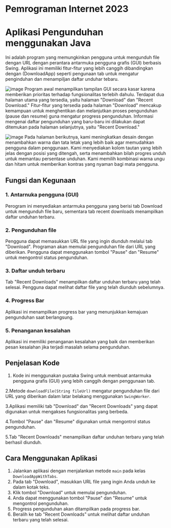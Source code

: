 # Pemrograman Internet 2023

# Aplikasi Pengunduhan menggunakan Java
Ini adalah program yang memungkinkan pengguna untuk mengunduh file dengan URL dengan perantara antarmuka pengguna grafis (GUI) berbasis Swing. Aplikasi ini memiliki fitur-fitur yang lebih canggih dibandingkan dengan (DownloadApp) seperti pengunaan tab untuk mengatur penginduhan dan menampiljan daftar unduhar tebaru.

![image](https://github.com/mizanulridhoaohana/java-simpe-downloader/assets/112617513/e82bd4d6-f243-42ad-957e-ca580600243f)
Program awal menampilkan tampilan GUI secara kasar karena memberikan prioritas terhadap fungsionalitas terlebih dahulu. Terdapat dua halaman utama yang tersedia, yaitu halaman "Download" dan "Recent Download." Fitur-fitur yang tersedia pada halaman "Download" mencakup kemampuan untuk menghentikan dan melanjutkan proses pengunduhan (pause dan resume) guna mengatur progress pengunduhan. Informasi mengenai daftar pengunduhan yang baru-baru ini dilakukan dapat ditemukan pada halaman selanjutnya, yaitu "Recent Download."

![image](https://github.com/mizanulridhoaohana/java-simpe-downloader/assets/112617513/fd3a25e3-396d-43d2-b930-2c3bf8109dc1)
Pada halaman berikutnya, kami meningkatkan desain dengan menambahkan warna dan tata letak yang lebih baik agar memudahkan pengguna dalam penggunaan. Kami menyediakan kolom tautan yang lebih jelas dengan posisi yang ditengah, serta menambahkan bilah progres unduh untuk memantau persentase unduhan. Kami memilih kombinasi warna ungu dan hitam untuk memberikan kontras yang nyaman bagi mata pengguna.

## Fungsi dan Kegunaan 
### 1. Antarnuka pengguna (GUI)
Perogram ini  menyediakan antarmuka pengguna yang berisi tab Download untuk mengunduh file baru, sementara tab recent downloads menampilkan daftar unduhan terbaru.

### 2. Pengunduhan file
Pengguna dapat memasukkan URL file yang ingin diunduh melalui tab "Download". Programan akan memulai pengunduhan file dari URL yang diberikan. Pengguna dapat menggunakan tombol "Pause" dan "Resume" untuk mengontrol status pengunduhan.

### 3. Daftar unduh terbaru
Tab "Recent Downloads" menampilkan daftar unduhan terbaru yang telah selesai. Pengguna dapat melihat daftar file yang telah diunduh sebelumnya.

### 4. Progress Bar
Aplikasi ini menampilkan progress bar yang menunjukkan kemajuan pengunduhan saat berlangsung.

### 5. Penanganan kesalahan
Aplikasi ini memiliki penanganan kesalahan yang baik dan memberikan pesan kesalahan jika terjadi masalah selama pengunduhan.

## Penjelasan Kode
1. Kode ini menggunakan pustaka Swing untuk membuat antarmuka pengguna grafis (GUI) yang lebih canggih dengan penggunaan tab.

2.Metode `downloadFile(String fileUrl)` mengatur pengunduhan file dari URL yang diberikan dalam latar belakang menggunakan `SwingWorker`.

3.Aplikasi memiliki tab "Download" dan "Recent Downloads" yang dapat digunakan untuk mengakses fungsionalitas yang berbeda.

4.Tombol "Pause" dan "Resume" digunakan untuk mengontrol status pengunduhan.

5.Tab "Recent Downloads" menampilkan daftar unduhan terbaru yang telah berhasil diunduh.

## Cara Menggunakan Aplikasi
1. Jalankan aplikasi dengan menjalankan metode `main` pada kelas `DownloadAppWithTabs`.
2. Pada tab "Download", masukkan URL file yang ingin Anda unduh ke dalam kotak teks.
3. Klik tombol "Download" untuk memulai pengunduhan.
4. Anda dapat menggunakan tombol "Pause" dan "Resume" untuk mengontrol pengunduhan.
5. Progress pengunduhan akan ditampilkan pada progress bar.
6. Beralih ke tab "Recent Downloads" untuk melihat daftar unduhan terbaru yang telah selesai.
